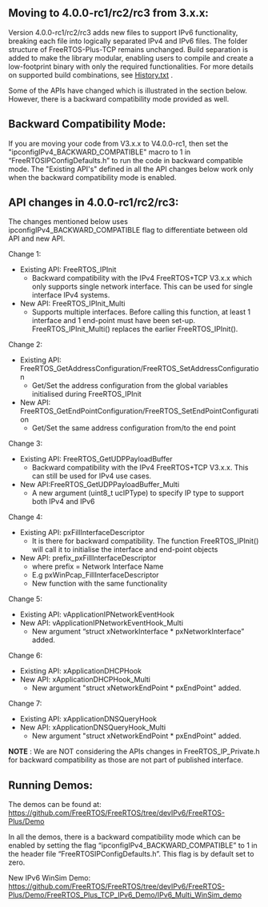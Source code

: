 Moving to 4.0.0-rc1/rc2/rc3 from 3.x.x:
--------------------------------

Version 4.0.0-rc1/rc2/rc3 adds new files to support IPv6 functionality, breaking each file into logically separated IPv4 and IPv6 files. The folder structure of FreeRTOS-Plus-TCP remains unchanged. Build separation is added to make the library modular, enabling users to compile and create a low-footprint binary with only the required functionalities. For more details on supported build combinations, see [History.txt](https://github.com/FreeRTOS/FreeRTOS-Plus-TCP/blob/dev/IPv6_integration/History.txt) .

Some of the APIs have changed which is illustrated in the section below. However, there is a backward compatibility mode provided as well.

Backward Compatibility Mode:
---------------------------
   If you are moving your code from V3.x.x to V4.0.0-rc1, then set the "ipconfigIPv4_BACKWARD_COMPATIBLE" macro to 1 in “FreeRTOSIPConfigDefaults.h” to run the code in backward compatible mode.
   The "Existing API's" defined in all the API changes below work only when the backward compatibility mode is enabled.

API changes in 4.0.0-rc1/rc2/rc3:
----------------------

The changes mentioned below uses ipconfigIPv4_BACKWARD_COMPATIBLE flag to differentiate between old API and new API.

Change 1:

   - Existing API: FreeRTOS_IPInit
      - Backward compatibility with the IPv4 FreeRTOS+TCP V3.x.x which only supports single network interface. This can be used for single  interface IPv4 systems.
   - New API: FreeRTOS_IPInit_Multi
      - Supports multiple interfaces. Before calling this function, at least 1 interface and 1 end-point must have been set-up. FreeRTOS_IPInit_Multi() replaces the earlier FreeRTOS_IPInit().

Change 2:

   - Existing API: FreeRTOS_GetAddressConfiguration/FreeRTOS_SetAddressConfiguration
      - Get/Set the address configuration from the global variables initialised during FreeRTOS_IPInit
   - New API: FreeRTOS_GetEndPointConfiguration/FreeRTOS_SetEndPointConfiguration
      - Get/Set the same address configuration from/to the end point

Change 3:

   - Existing API:  FreeRTOS_GetUDPPayloadBuffer
      - Backward compatibility with the IPv4 FreeRTOS+TCP V3.x.x. This can still be used for IPv4 use cases.
   - New API:FreeRTOS_GetUDPPayloadBuffer_Multi
      - A new argument (uint8_t ucIPType) to specify IP type to support both IPv4 and IPv6

Change 4:

   - Existing API: pxFillInterfaceDescriptor
      - It is there for backward compatibility. The function FreeRTOS_IPInit() will call it to initialise the interface and end-point objects
   - New API: prefix_pxFillInterfaceDescriptor
      - where prefix = Network Interface Name
      - E.g pxWinPcap_FillInterfaceDescriptor
      - New function with the same functionality

Change 5:

   - Existing API: vApplicationIPNetworkEventHook
   - New API: vApplicationIPNetworkEventHook_Multi
      - New argument “struct xNetworkInterface * pxNetworkInterface” added.

Change 6:

   - Existing API: xApplicationDHCPHook
   - New API: xApplicationDHCPHook_Multi
      - New argument "struct xNetworkEndPoint * pxEndPoint" added.

Change 7:

   - Existing API: xApplicationDNSQueryHook
   - New API: xApplicationDNSQueryHook_Multi
      - New argument "struct xNetworkEndPoint * pxEndPoint" added.

**NOTE** : We are NOT considering the APIs changes in FreeRTOS_IP_Private.h for backward compatibility as those are not part of published interface.

Running Demos:
-------------
The demos can be found at: https://github.com/FreeRTOS/FreeRTOS/tree/devIPv6/FreeRTOS-Plus/Demo

In all the demos, there is a backward compatibility mode which can be enabled by setting the flag “ipconfigIPv4_BACKWARD_COMPATIBLE” to 1 in the header file “FreeRTOSIPConfigDefaults.h”.
This flag is by default set to zero.

New IPv6 WinSim Demo: https://github.com/FreeRTOS/FreeRTOS/tree/devIPv6/FreeRTOS-Plus/Demo/FreeRTOS_Plus_TCP_IPv6_Demo/IPv6_Multi_WinSim_demo
